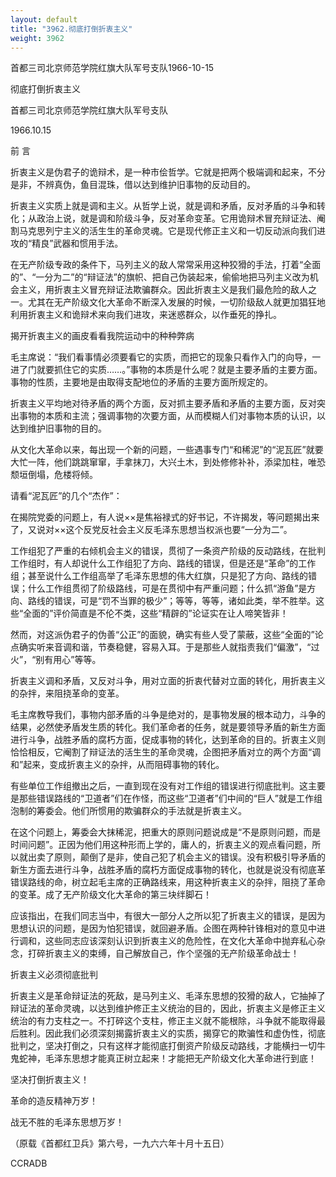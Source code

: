```yaml
---
layout: default
title: "3962.彻底打倒折衷主义"
weight: 3962
---
```


首都三司北京师范学院红旗大队军号支队1966-10-15

彻底打倒折衷主义

首都三司北京师范学院红旗大队军号支队

1966.10.15

前   言

折衷主义是伪君子的诡辩术，是一种市侩哲学。它就是把两个极端调和起来，不分是非，不辨真伪，鱼目混珠，借以达到维护旧事物的反动目的。

折衷主义实质上就是调和主义。从哲学上说，就是调和矛盾，反对矛盾的斗争和转化；从政治上说，就是调和阶级斗争，反对革命变革。它用诡辩术冒充辩证法、阉割马克思列宁主义的活生生的革命灵魂。它是现代修正主义和一切反动派向我们进攻的“精良”武器和惯用手法。

在无产阶级专政的条件下，马列主义的敌人常常采用这种狡猾的手法，打着“全面的”、“一分为二”的“辩证法”的旗帜、把自己伪装起来，偷偷地把马列主义改为机会主义，用折衷主义冒充辩证法欺骗群众。因此折衷主义是我们最危险的敌人之一。尤其在无产阶级文化大革命不断深入发展的时候，一切阶级敌人就更加猖狂地利用折衷主义和诡辩术来向我们进攻，来迷惑群众，以作垂死的挣扎。

揭开折衷主义的画皮看看我院运动中的种种弊病

毛主席说：“我们看事情必须要看它的实质，而把它的现象只看作入门的向导，一进了门就要抓住它的实质……。”事物的本质是什么呢？就是主要矛盾的主要方面。事物的性质，主要地是由取得支配地位的矛盾的主要方面所规定的。

折衷主义平均地对待矛盾的两个方面，反对抓主要矛盾和矛盾的主要方面，反对突出事物的本质和主流；强调事物的次要方面，从而模糊人们对事物本质的认识，以达到维护旧事物的目的。

从文化大革命以来，每出现一个新的问题，一些遇事专门“和稀泥”的“泥瓦匠”就要大忙一阵，他们跳跳窜窜，手拿抹刀，大兴土木，到处修修补补，添梁加柱，唯恐颓垣倒塌，危楼将倾。

请看“泥瓦匠”的几个“杰作”：

在揭院党委的问题上，有人说××是焦裕禄式的好书记，不许揭发，等问题揭出来了，又说对××这个反党反社会主义反毛泽东思想当权派也要“一分为二”。

工作组犯了严重的右倾机会主义的错误，贯彻了一条资产阶级的反动路线，在批判工作组时，有人却说什么工作组犯了方向、路线的错误，但是还是“革命”的工作组；甚至说什么工作组高举了毛泽东思想的伟大红旗，只是犯了方向、路线的错误；什么工作组贯彻了阶级路线，可是在贯彻中有严重问题；什么抓“游鱼”是方向、路线的错误，可是“罚不当罪的极少”；等等，等等，诸如此类，举不胜举。这些“全面的”评价简直是不伦不类，这些“精辟的”论证实在让人啼笑皆非！

然而，对这派伪君子的伪善“公正”的面貌，确实有些人受了蒙蔽，这些“全面的”论点确实听来音调和谐，节奏稳健，容易入耳。于是那些人就指责我们“偏激”，“过火”，“别有用心”等等。

折衷主义调和矛盾，又反对斗争，用对立面的折衷代替对立面的转化，用折衷主义的杂拌，来阻挠革命的变革。

毛主席教导我们，事物内部矛盾的斗争是绝对的，是事物发展的根本动力，斗争的结果，必然使矛盾发生质的转化。我们革命者的任务，就是要领导矛盾的新生方面进行斗争，战胜矛盾的腐朽方面，促成事物的转化，达到革命的目的。折衷主义则恰恰相反，它阉割了辩证法的活生生的革命灵魂，企图把矛盾对立的两个方面“调和”起来，变成折衷主义的杂拌，从而阻碍事物的转化。

有些单位工作组撤出之后，一直到现在没有对工作组的错误进行彻底批判。这主要是那些错误路线的“卫道者”们在作怪，而这些“卫道者”们中间的“巨人”就是工作组泡制的筹委会。他们所惯用的欺骗群众的手法就是折衷主义。

在这个问题上，筹委会大抹稀泥，把重大的原则问题说成是“不是原则问题，而是时间问题”。正因为他们用这种形而上学的，庸人的，折衷主义的观点看问题，所以就出卖了原则，颠倒了是非，使自己犯了机会主义的错误。没有积极引导矛盾的新生方面去进行斗争，战胜矛盾的腐朽方面促成事物的转化，也就是说没有彻底革错误路线的命，树立起毛主席的正确路线来，用这种折衷主义的杂拌，阻挠了革命的变革。成了无产阶级文化大革命的第三块绊脚石！

应该指出，在我们同志当中，有很大一部分人之所以犯了折衷主义的错误，是因为思想认识的问题，是因为怕犯错误，就回避矛盾。企图在两种针锋相对的意见中进行调和，这些同志应该深刻认识到折衷主义的危险性，在文化大革命中抛弃私心杂念，打碎折衷主义的束缚，自己解放自己，作个坚强的无产阶级革命战士！

折衷主义必须彻底批判

折衷主义是革命辩证法的死敌，是马列主义、毛泽东思想的狡猾的敌人，它抽掉了辩证法的革命灵魂，以达到维护修正主义统治的目的，因此，折衷主义是修正主义统治的有力支柱之一。不打碎这个支柱，修正主义就不能根除，斗争就不能取得最后胜利。因此我们必须深刻揭露折衷主义的实质，揭穿它的欺骗性和虚伪性，彻底批判之，坚决打倒之，只有这样才能彻底打倒资产阶级反动路线，才能横扫一切牛鬼蛇神，毛泽东思想才能真正树立起来！才能把无产阶级文化大革命进行到底！

坚决打倒折衷主义！

革命的造反精神万岁！

战无不胜的毛泽东思想万岁！

（原载《首都红卫兵》第六号，一九六六年十月十五日）

CCRADB

